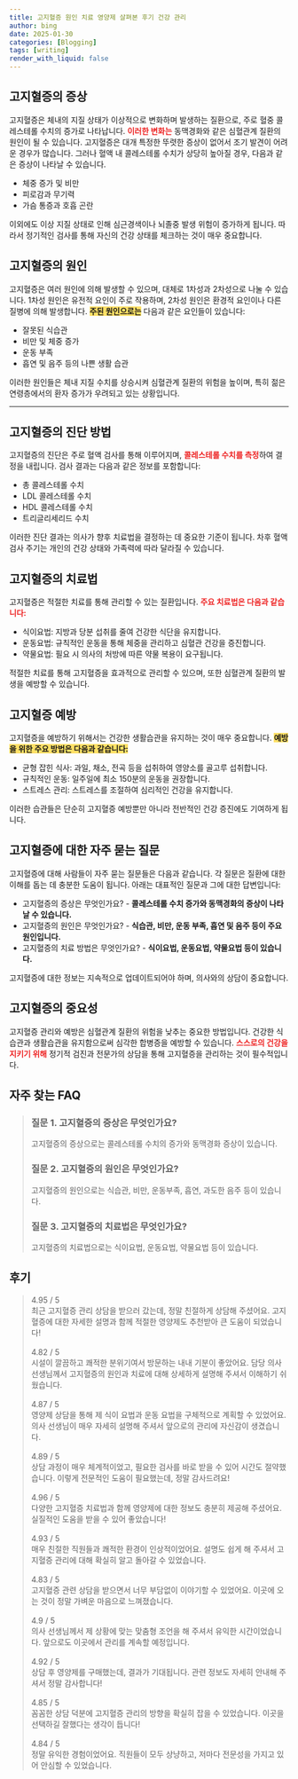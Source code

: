 ```yaml
---
title: 고지혈증 원인 치료 영양제 살펴본 후기 건강 관리
author: bing
date: 2025-01-30
categories: [Blogging]
tags: [writing]
render_with_liquid: false
---
```



<h2 id='고지혈증_증상'>고지혈증의 증상</h2>

<p>고지혈증은 체내의 지질 상태가 이상적으로 변화하며 발생하는 질환으로, 주로 혈중 콜레스테롤 수치의 증가로 나타납니다. <b><span style="color: #ee2323;">이러한 변화는</span></b> 동맥경화와 같은 심혈관계 질환의 원인이 될 수 있습니다. 고지혈증은 대개 특정한 뚜렷한 증상이 없어서 조기 발견이 어려운 경우가 많습니다. 그러나 혈액 내 콜레스테롤 수치가 상당히 높아질 경우, 다음과 같은 증상이 나타날 수 있습니다.</p>

<ul>
    <li>체중 증가 및 비만</li>
    <li>피로감과 무기력</li>
    <li>가슴 통증과 호흡 곤란</li>
</ul>

<p>이외에도 이상 지질 상태로 인해 심근경색이나 뇌졸중 발생 위험이 증가하게 됩니다. 따라서 정기적인 검사를 통해 자신의 건강 상태를 체크하는 것이 매우 중요합니다.</p>

<h2 id='고지혈증_원인'>고지혈증의 원인</h2>

<p>고지혈증은 여러 원인에 의해 발생할 수 있으며, 대체로 1차성과 2차성으로 나눌 수 있습니다. 1차성 원인은 유전적 요인이 주로 작용하며, 2차성 원인은 환경적 요인이나 다른 질병에 의해 발생합니다. <b><span style="background-color: #ffe066;">주된 원인으로는</span></b> 다음과 같은 요인들이 있습니다:</p>

<ul>
    <li>잘못된 식습관</li>
    <li>비만 및 체중 증가</li>
    <li>운동 부족</li>
    <li>흡연 및 음주 등의 나쁜 생활 습관</li>
</ul>

<p>이러한 원인들은 체내 지질 수치를 상승시켜 심혈관계 질환의 위험을 높이며, 특히 젊은 연령층에서의 환자 증가가 우려되고 있는 상황입니다.</p>

<hr />

<h2 id='고지혈증_진단'>고지혈증의 진단 방법</h2>

<p>고지혈증의 진단은 주로 혈액 검사를 통해 이루어지며, <b><span style="color: #ee2323;">콜레스테롤 수치를 측정</span></b>하여 결정을 내립니다. 검사 결과는 다음과 같은 정보를 포함합니다:</p>

<ul>
    <li>총 콜레스테롤 수치</li>
    <li>LDL 콜레스테롤 수치</li>
    <li>HDL 콜레스테롤 수치</li>
    <li>트리글리세리드 수치</li>
</ul>

<p>이러한 진단 결과는 의사가 향후 치료법을 결정하는 데 중요한 기준이 됩니다. 차후 혈액 검사 주기는 개인의 건강 상태와 가족력에 따라 달라질 수 있습니다.</p>

<h2 id='고지혈증_치료법'>고지혈증의 치료법</h2>

<p>고지혈증은 적절한 치료를 통해 관리할 수 있는 질환입니다. <b><span style="color: #ee2323;">주요 치료법은 다음과 같습니다:</span></b></p>

<ul>
    <li>식이요법: 지방과 당분 섭취를 줄여 건강한 식단을 유지합니다.</li>
    <li>운동요법: 규칙적인 운동을 통해 체중을 관리하고 심혈관 건강을 증진합니다.</li>
    <li>약물요법: 필요 시 의사의 처방에 따른 약물 복용이 요구됩니다.</li>
</ul>

<p>적절한 치료를 통해 고지혈증을 효과적으로 관리할 수 있으며, 또한 심혈관계 질환의 발생을 예방할 수 있습니다.</p>

<h2 id='고지혈증_예방'>고지혈증 예방</h2>

<p>고지혈증을 예방하기 위해서는 건강한 생활습관을 유지하는 것이 매우 중요합니다. <b><span style="background-color: #ffe066;">예방을 위한 주요 방법은 다음과 같습니다:</span></b></p>

<ul>
    <li>균형 잡힌 식사: 과일, 채소, 전곡 등을 섭취하여 영양소를 골고루 섭취합니다.</li>
    <li>규칙적인 운동: 일주일에 최소 150분의 운동을 권장합니다.</li>
    <li>스트레스 관리: 스트레스를 조절하여 심리적인 건강을 유지합니다.</li>
</ul>

<p>이러한 습관들은 단순히 고지혈증 예방뿐만 아니라 전반적인 건강 증진에도 기여하게 됩니다.</p>

<h2 id='고지혈증_자주묻는질문'>고지혈증에 대한 자주 묻는 질문</h2>

<p>고지혈증에 대해 사람들이 자주 묻는 질문들은 다음과 같습니다. 각 질문은 질환에 대한 이해를 돕는 데 충분한 도움이 됩니다. 아래는 대표적인 질문과 그에 대한 답변입니다:</p>

<ul>
    <li>고지혈증의 증상은 무엇인가요? - <b>콜레스테롤 수치 증가와 동맥경화의 증상이 나타날 수 있습니다.</b></li>
    <li>고지혈증의 원인은 무엇인가요? - <b>식습관, 비만, 운동 부족, 흡연 및 음주 등이 주요 원인입니다.</b></li>
    <li>고지혈증의 치료 방법은 무엇인가요? - <b>식이요법, 운동요법, 약물요법 등이 있습니다.</b></li>
</ul>

<p>고지혈증에 대한 정보는 지속적으로 업데이트되어야 하며, 의사와의 상담이 중요합니다.</p>

<h2 id='결론'>고지혈증의 중요성</h2>

<p>고지혈증 관리와 예방은 심혈관계 질환의 위험을 낮추는 중요한 방법입니다. 건강한 식습관과 생활습관을 유지함으로써 심각한 합병증을 예방할 수 있습니다. <b><span style="color: #ee2323;">스스로의 건강을 지키기 위해</span></b> 정기적 검진과 전문가의 상담을 통해 고지혈증을 관리하는 것이 필수적입니다.</p>


<h2 id='자주_찾는_FAQ'>자주 찾는 FAQ</h2>
<div itemscope="" itemtype="https://schema.org/FAQPage"> 
<blockquote> 
<div itemscope="" itemprop="mainEntity" itemtype="https://schema.org/Question"> 
<h3 itemprop="name">질문 1. 고지혈증의 증상은 무엇인가요?</h3> 
<div itemscope="" itemprop="acceptedAnswer" itemtype="https://schema.org/Answer"> 
<span itemprop="text"> 
<p>고지혈증의 증상으로는 콜레스테롤 수치의 증가와 동맥경화 증상이 있습니다.</p> 
</span> 
</div> 
</div> 
<div itemscope="" itemprop="mainEntity" itemtype="https://schema.org/Question"> 
<h3 itemprop="name">질문 2. 고지혈증의 원인은 무엇인가요?</h3> 
<div itemscope="" itemprop="acceptedAnswer" itemtype="https://schema.org/Answer"> 
<span itemprop="text"> 
<p>고지혈증의 원인으로는 식습관, 비만, 운동부족, 흡연, 과도한 음주 등이 있습니다.</p> 
</span> 
</div> 
</div> 
<div itemscope="" itemprop="mainEntity" itemtype="https://schema.org/Question"> 
<h3 itemprop="name">질문 3. 고지혈증의 치료법은 무엇인가요?</h3> 
<div itemscope="" itemprop="acceptedAnswer" itemtype="https://schema.org/Answer"> 
<span itemprop="text"> 
<p>고지혈증의 치료법으로는 식이요법, 운동요법, 약물요법 등이 있습니다.</p> 
</span> 
</div> 
</div> 
</blockquote> 
</div>
<h2 id='후기'>후기</h2>
<div itemscope itemtype="https://schema.org/Product">
  <blockquote>
  <div itemprop="review" itemscope itemtype="https://schema.org/Review">
      <div itemprop="reviewRating" itemscope itemtype="https://schema.org/Rating"> <span itemprop="ratingValue">4.95</span> / <span itemprop="bestRating">5</span> </div>
      <span itemprop="reviewBody">최근 고지혈증 관리 상담을 받으러 갔는데, 정말 친절하게 상담해 주셨어요. 고지혈증에 대한 자세한 설명과 함께 적절한 영양제도 추천받아 큰 도움이 되었습니다!</span>
  </div>
  <br>
  <div itemprop="review" itemscope itemtype="https://schema.org/Review">
      <div itemprop="reviewRating" itemscope itemtype="https://schema.org/Rating"> <span itemprop="ratingValue">4.82</span> / <span itemprop="bestRating">5</span> </div>
      <span itemprop="reviewBody">시설이 깔끔하고 쾌적한 분위기여서 방문하는 내내 기분이 좋았어요. 담당 의사 선생님께서 고지혈증의 원인과 치료에 대해 상세하게 설명해 주셔서 이해하기 쉬웠습니다.</span>
  </div>
  <br>
  <div itemprop="review" itemscope itemtype="https://schema.org/Review">
      <div itemprop="reviewRating" itemscope itemtype="https://schema.org/Rating"> <span itemprop="ratingValue">4.87</span> / <span itemprop="bestRating">5</span> </div>
      <span itemprop="reviewBody">영양제 상담을 통해 제 식이 요법과 운동 요법을 구체적으로 계획할 수 있었어요. 의사 선생님이 매우 자세히 설명해 주셔서 앞으로의 관리에 자신감이 생겼습니다.</span>
  </div>
  <br>
  <div itemprop="review" itemscope itemtype="https://schema.org/Review">
      <div itemprop="reviewRating" itemscope itemtype="https://schema.org/Rating"> <span itemprop="ratingValue">4.89</span> / <span itemprop="bestRating">5</span> </div>
      <span itemprop="reviewBody">상담 과정이 매우 체계적이었고, 필요한 검사를 바로 받을 수 있어 시간도 절약했습니다. 이렇게 전문적인 도움이 필요했는데, 정말 감사드려요!</span>
  </div>
  <br>
  <div itemprop="review" itemscope itemtype="https://schema.org/Review">
      <div itemprop="reviewRating" itemscope itemtype="https://schema.org/Rating"> <span itemprop="ratingValue">4.96</span> / <span itemprop="bestRating">5</span> </div>
      <span itemprop="reviewBody">다양한 고지혈증 치료법과 함께 영양제에 대한 정보도 충분히 제공해 주셨어요. 실질적인 도움을 받을 수 있어 좋았습니다!</span>
  </div>
  <br>
  <div itemprop="review" itemscope itemtype="https://schema.org/Review">
      <div itemprop="reviewRating" itemscope itemtype="https://schema.org/Rating"> <span itemprop="ratingValue">4.93</span> / <span itemprop="bestRating">5</span> </div>
      <span itemprop="reviewBody">매우 친절한 직원들과 쾌적한 환경이 인상적이었어요. 설명도 쉽게 해 주셔서 고지혈증 관리에 대해 확실히 알고 돌아갈 수 있었습니다.</span>
  </div>
  <br>
  <div itemprop="review" itemscope itemtype="https://schema.org/Review">
      <div itemprop="reviewRating" itemscope itemtype="https://schema.org/Rating"> <span itemprop="ratingValue">4.83</span> / <span itemprop="bestRating">5</span> </div>
      <span itemprop="reviewBody">고지혈증 관련 상담을 받으면서 너무 부담없이 이야기할 수 있었어요. 이곳에 오는 것이 정말 가벼운 마음으로 느껴졌습니다.</span>
  </div>
  <br>
  <div itemprop="review" itemscope itemtype="https://schema.org/Review">
      <div itemprop="reviewRating" itemscope itemtype="https://schema.org/Rating"> <span itemprop="ratingValue">4.9</span> / <span itemprop="bestRating">5</span> </div>
      <span itemprop="reviewBody">의사 선생님께서 제 상황에 맞는 맞춤형 조언을 해 주셔서 유익한 시간이었습니다. 앞으로도 이곳에서 관리를 계속할 예정입니다.</span>
  </div>
  <br>
  <div itemprop="review" itemscope itemtype="https://schema.org/Review">
      <div itemprop="reviewRating" itemscope itemtype="https://schema.org/Rating"> <span itemprop="ratingValue">4.92</span> / <span itemprop="bestRating">5</span> </div>
      <span itemprop="reviewBody">상담 후 영양제를 구매했는데, 결과가 기대됩니다. 관련 정보도 자세히 안내해 주셔서 정말 감사합니다!</span>
  </div>
  <br>
  <div itemprop="review" itemscope itemtype="https://schema.org/Review">
      <div itemprop="reviewRating" itemscope itemtype="https://schema.org/Rating"> <span itemprop="ratingValue">4.85</span> / <span itemprop="bestRating">5</span> </div>
      <span itemprop="reviewBody">꼼꼼한 상담 덕분에 고지혈증 관리의 방향을 확실히 잡을 수 있었습니다. 이곳을 선택하길 잘했다는 생각이 듭니다!</span>
  </div>
  <br>
  <div itemprop="review" itemscope itemtype="https://schema.org/Review">
      <div itemprop="reviewRating" itemscope itemtype="https://schema.org/Rating"> <span itemprop="ratingValue">4.84</span> / <span itemprop="bestRating">5</span> </div>
      <span itemprop="reviewBody">정말 유익한 경험이었어요. 직원들이 모두 상냥하고, 저마다 전문성을 가지고 있어 안심할 수 있었습니다.</span>
  </div>
  </blockquote>
</div>
